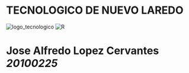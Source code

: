 # TECNOLOGICO DE NUEVO LAREDO
![logo_tecnologico](https://user-images.githubusercontent.com/90371379/132696993-5fb53d62-2c3e-4d3e-ad83-4a73943c7a5e.jpg)
![R](https://user-images.githubusercontent.com/90371379/132697191-710265c3-8f5f-4ba4-a79f-46435fa01cd8.png)
# Jose Alfredo Lopez Cervantes *20100225*
